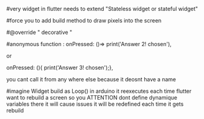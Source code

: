 #very widget in flutter needs to extend "Stateless widget or stateful widget"

#force you to add build method to draw pixels into the screen  

#@override 
" decorative "

#anonymous function :
onPressed: ()=> print('Answer 2! chosen'),

or

onPressed: (){ print('Answer 3! chosen');},

you cant call it from any where else because it deosnt have a name



#imagine Widget build as Loop() in arduino
it reexecutes each time flutter want to rebuild a screen
so you ATTENTION dont define dynamique variables there it will cause issues 
it will be redefined each time it gets rebuild

